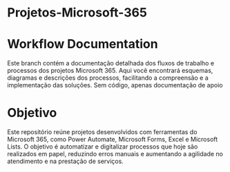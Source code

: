 # Projetos-Microsoft-365
# Workflow Documentation
Este branch contém a documentação detalhada dos fluxos de trabalho e processos dos projetos Microsoft 365. Aqui você encontrará esquemas, diagramas e descrições dos processos, facilitando a compreensão e a implementação das soluções. Sem código, apenas documentação de apoio

# Objetivo
Este repositório reúne projetos desenvolvidos com ferramentas do Microsoft 365, como Power Automate, Microsoft Forms, Excel e Microsoft Lists. O objetivo é automatizar e digitalizar processos que hoje são realizados em papel, reduzindo erros manuais e aumentando a agilidade no atendimento e na prestação de serviços.
